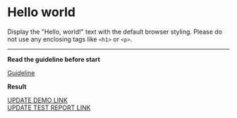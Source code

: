 # Hello world

Display the "Hello, world!" text with the default browser styling. Please do not 
use any enclosing tags like `<h1>` or `<p>`.
___

**Read the guideline before start**

[Guideline](https://mate-academy.github.io/layout_task-guideline/)

**Result**

[UPDATE DEMO LINK](https://Kisilov-Vadim.github.io/layout_hello-world/) <br>
[UPDATE TEST REPORT LINK](https://Kisilov-Vadim.github.io/layout_hello-world/report/html_report/)
